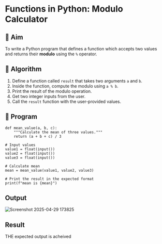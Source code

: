 # Functions in Python: Modulo Calculator

## 🎯 Aim
To write a Python program that defines a function which accepts two values and returns their **modulo** using the `%` operator.

## 🧠 Algorithm
1. Define a function called `result` that takes two arguments `a` and `b`.
2. Inside the function, compute the modulo using `a % b`.
3. Print the result of the modulo operation.
4. Get two integer inputs from the user.
5. Call the `result` function with the user-provided values.

## 🧾 Program
```
def mean_value(a, b, c):
    """Calculate the mean of three values."""
    return (a + b + c) / 3

# Input values
value1 = float(input())
value2 = float(input())
value3 = float(input())

# Calculate mean
mean = mean_value(value1, value2, value3)

# Print the result in the expected format
print(f"mean is {mean}")

```


## Output
![Screenshot 2025-04-29 173825](https://github.com/user-attachments/assets/5c92978a-242d-4418-b82a-2d8ee8b0a1c4)

## Result
THE expected output is acheived
